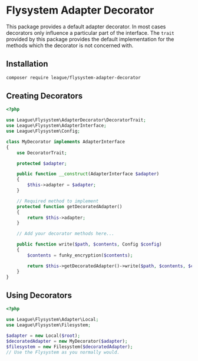 # Flysystem Adapter Decorator

This package provides a default adapter decorator. In most cases decorators
only influence a particular part of the interface. The `trait` provided by
this package provides the default implementation for the methods which the
decorator is not concerned with.

## Installation

```bash
composer require league/flysystem-adapter-decorator
```

## Creating Decorators

``` php
<?php

use League\Flysystem\AdapterDecorator\DecoratorTrait;
use League\Flysystem\AdapterInterface;
use League\Flysystem\Config;

class MyDecorator implements AdapterInterface
{
    use DecoratorTrait;

    protected $adapter;

    public function __construct(AdapterInterface $adapter)
    {
        $this->adapter = $adapter;
    }

    // Required method to implement
    protected function getDecoratedAdapter()
    {
        return $this->adapter;
    }

    // Add your decorator methods here...

    public function write($path, $contents, Config $config)
    {
        $contents = funky_encryption($contents);

        return $this->getDecoratedAdapter()->write($path, $contents, $config);
    }
}

```

## Using Decorators

``` php
<?php

use League\Flysystem\Adapter\Local;
use League\Flysystem\Filesystem;

$adapter = new Local($root);
$decoratedAdapter = new MyDecorator($adapter);
$filesystem = new Filesystem($decoratedAdapter);
// Use the Flysystem as you normally would.
```
